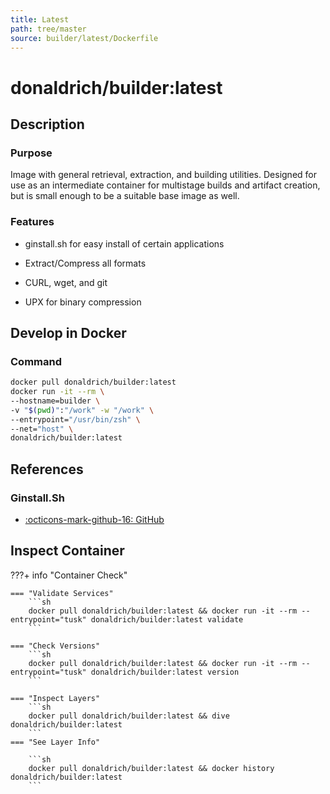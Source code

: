 ```yaml
---
title: Latest
path: tree/master
source: builder/latest/Dockerfile
---
```


# donaldrich/builder:latest

## Description

### Purpose

Image with general retrieval, extraction, and building utilities. Designed for use as an intermediate container for multistage builds and artifact creation, but is small enough to be a suitable base image as well.

### Features

* ginstall.sh for easy install of certain applications

* Extract/Compress all formats

* CURL, wget, and git

* UPX for binary compression

## Develop in Docker

### Command

```sh
docker pull donaldrich/builder:latest
docker run -it --rm \
--hostname=builder \
-v "$(pwd)":"/work" -w "/work" \
--entrypoint="/usr/bin/zsh" \
--net="host" \
donaldrich/builder:latest
```

## References

### Ginstall.Sh

* [:octicons-mark-github-16: GitHub](https://github.com/whalehub/ginstall.sh)

## Inspect Container

???+ info "Container Check"

    === "Validate Services"
        ```sh
        docker pull donaldrich/builder:latest && docker run -it --rm --entrypoint="tusk" donaldrich/builder:latest validate
        ```

    === "Check Versions"
        ```sh
        docker pull donaldrich/builder:latest && docker run -it --rm --entrypoint="tusk" donaldrich/builder:latest version
        ```

    === "Inspect Layers"
        ```sh
        docker pull donaldrich/builder:latest && dive donaldrich/builder:latest
        ```
    === "See Layer Info"

        ```sh
        docker pull donaldrich/builder:latest && docker history donaldrich/builder:latest
        ```